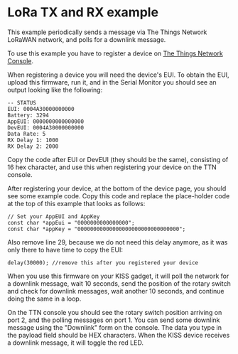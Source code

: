 # LoRa TX and RX example

This example periodically sends a message via The Things Network LoRaWAN network, and polls for a downlink message.

To use this example you have to register a device on [The Things Network Console](https://console.thethingsnetwork.org/applications). 

When registering a device you will need the device's EUI. To obtain the EUI, upload this firmware, run it, and in the Serial Monitor you should see an output looking like the following:

```
-- STATUS
EUI: 0004A30000000000
Battery: 3294
AppEUI: 0000000000000000
DevEUI: 0004A30000000000
Data Rate: 5
RX Delay 1: 1000
RX Delay 2: 2000
```

Copy the code after EUI or DevEUI (they should be the same), consisting of 16 hex character, and use this when registering your device on the TTN console.

After registering your device, at the bottom of the device page, you should see some example code. Copy this code and replace the place-holder code at the top of this example that looks as follows:

```
// Set your AppEUI and AppKey
const char *appEui = "0000000000000000";
const char *appKey = "00000000000000000000000000000000";
```

Also remove line 29, because we do not need this delay anymore, as it was only there to have time to copy the EUI:

```
delay(30000); //remove this after you registered your device
```



When you use this firmware on your KISS gadget, it will poll the network for a downlink message, wait 10 seconds, send the position of the rotary switch and check for downlink messages, wait another 10 seconds, and continue doing the same in a loop.

On the TTN console you should see the rotary switch position arriving on port 2, and the polling messages on port 1. You can send some downlink message using the "Downlink" form on the console. The data you type in the payload field should be HEX characters. When the KISS device receives a downlink message, it will toggle the red LED.
